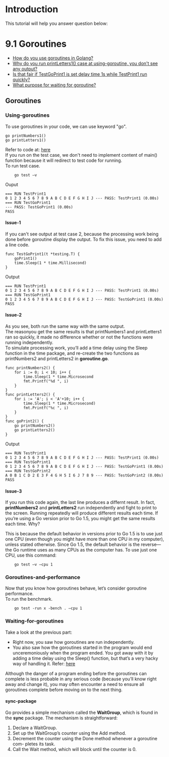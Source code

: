 # Introduction
This tutorial will help you answer question below:

# 9.1 Goroutines
* [How do you use goroutines in Golang?](#Goroutines)
* [Why do you run printLetters1() case at using-goroutine, you don't see any output?](#Issue-1)
* [Is that fair if TestGoPrint1 is set delay time 1s while TestPrint1 run quickly?](#Issue-2)
* [What purpose for waiting for goroutine?](#Waiting-for-goroutines)



## Goroutines
### Using-goroutines
To use goroutines in your code, we can use keyword "go".
```
go printNumbers1()
go printLetters1()
```
Refer to code at: [here](https://github.com/huavanthong/MasterGolang/tree/feature/chapter9/01_GettingStarted/book-go-web-application/Chapter_9_Leveraging_Go_Concurrency/9.2.1_Demonstrating_goroutines)  
If you run on the test case, we don't need to implement content of main() function because it will redirect to test code for running.  
To run test case. 
```
    go test –v
```
Ouput
```
=== RUN TestPrint1
0 1 2 3 4 5 6 7 8 9 A B C D E F G H I J --- PASS: TestPrint1 (0.00s)
=== RUN TestGoPrint1
--- PASS: TestGoPrint1 (0.00s)
PASS
```
#### Issue-1
If you can't see output at test case 2, because the processing work being done before goroutine display the output. 
To fix this issue, you need to add a line code.
```
func TestGoPrint1(t *testing.T) {
    goPrint1()
    time.Sleep(1 * time.Millisecond)
}
```
Output
```
=== RUN TestPrint1
0 1 2 3 4 5 6 7 8 9 A B C D E F G H I J --- PASS: TestPrint1 (0.00s)
=== RUN TestGoPrint1
0 1 2 3 4 5 6 7 8 9 A B C D E F G H I J --- PASS: TestGoPrint1 (0.00s)
PASS
```
#### Issue-2
As you see, both run the same  way with the same output.  
The reasonyou get the same results is that printNumbers1 and printLetters1 ran so quickly, it made no difference whether or not the functions were running independently.  
To simulate processing work, you’ll add a time delay using the Sleep function in the time package, and re-create the two functions as printNumbers2 and printLetters2 in **goroutine.go**.
```
func printNumbers2() {
    for i := 0; i < 10; i++ {
        time.Sleep(1 * time.Microsecond
        fmt.Printf("%d ", i)
    }
}
func printLetters2() {
    for i := 'A'; i < 'A'+10; i++ {
        time.Sleep(1 * time.Microsecond)
        fmt.Printf("%c ", i)
    }
}
func goPrint2() {
    go printNumbers2()
    go printLetters2()
}
```
Output
```
=== RUN TestPrint1
0 1 2 3 4 5 6 7 8 9 A B C D E F G H I J --- PASS: TestPrint1 (0.00s)
=== RUN TestGoPrint1
0 1 2 3 4 5 6 7 8 9 A B C D E F G H I J --- PASS: TestGoPrint1 (0.00s)
=== RUN TestGoPrint2
A 0 B 1 C D 2 E 3 F 4 G H 5 I 6 J 7 8 9 --- PASS: TestGoPrint2 (0.00s)
PASS
```
#### Issue-3
If you run this code again, the last line produces a differnt result. In fact, **printNumbers2** and **printLetters2** run independently and fight to print to the screen. Running repeatedly will produce different results each time. If you’re using a Go version prior to Go 1.5, you might get the same results each time. Why?  

This is because the default behavior in versions prior to Go 1.5 is to use just one CPU (even though you might have more than one CPU in my computer), unless stated otherwise. Since Go 1.5, the default behavior is the reverse—the Go runtime uses as many CPUs as the computer has. To use just one CPU, use this command:
```
    go test –v –cpu 1
```

### Goroutines-and-performance
Now that you know how goroutines behave, let’s consider goroutine performance.  
To run the benchmark.
```
    go test -run x -bench . –cpu 1
```


### Waiting-for-goroutines
Take a look at the previous part:
* Right now, you saw how goroutines are run independently.
* You also saw how the goroutines started in the program would end unceremoniously when the program ended. You got away with it by adding a time delay using the Sleep() function,
but that’s a very hacky way of handling it. Refer: [here](#Issue-1)  

Although the danger of a program ending before the goroutines can complete is less probable in any serious code (because you’ll know right away and change it), you may often encounter a need to ensure all goroutines complete before moving on to the next thing.
#### sync-package
Go provides a simple mechanism called the **WaitGroup**, which is found in the **sync** package. The mechanism is straightforward:
1. Declare a WaitGroup.
2. Set up the WaitGroup’s counter using the Add method.
3. Decrement the counter using the Done method whenever a goroutine com-
pletes its task.
4. Call the Wait method, which will block until the counter is 0.

